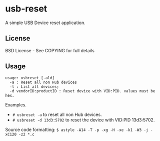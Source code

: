 # usb-reset

A simple USB Device reset application.

## License

BSD License - See COPYING for full details

## Usage

```
usage: usbreset [-ald]
  -a : Reset all non Hub devices
  -l : List all devices;
  -d vendorID:productID : Reset device with VID:PID. values must be hex.
```

Examples.

* ```# usbreset -a``` to reset all non Hub devices.
* ```# usbreset -d 13d3:5702``` to reset the device with VID:PID 13d3:5702.


Source code formatting:
```$ astyle -A14 -T -p -xg -H -xe -k1 -W3 -j -xC120 -z2 *.c ```

